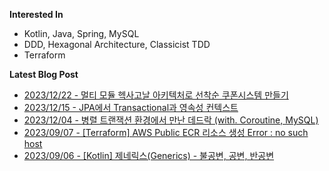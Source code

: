 
**Interested In**
- Kotlin, Java, Spring, MySQL
- DDD, Hexagonal Architecture, Classicist TDD
- Terraform

**Latest Blog Post**

- [2023/12/22 - 멀티 모듈 헥사고날 아키텍처로 선착순 쿠폰시스템 만들기](https://waterfogsw.tistory.com/62) <br/>
- [2023/12/15 - JPA에서 Transactional과 영속성 컨텍스트](https://waterfogsw.tistory.com/61) <br/>
- [2023/12/04 - 병렬 트랜잭션 환경에서 만난 데드락 (with. Coroutine, MySQL)](https://waterfogsw.tistory.com/60) <br/>
- [2023/09/07 - [Terraform] AWS Public ECR 리소스 생성 Error : no such host](https://waterfogsw.tistory.com/57) <br/>
- [2023/09/06 - [Kotlin] 제네릭스(Generics) - 불공변, 공변, 반공변](https://waterfogsw.tistory.com/56) <br/>
